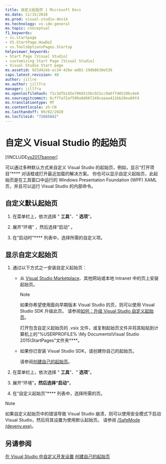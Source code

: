 ```yaml
---
title: 自定义起始页 | Microsoft Docs
ms.date: 11/15/2016
ms.prod: visual-studio-dev14
ms.technology: vs-ide-general
ms.topic: conceptual
f1_keywords:
- vs.startpage
- VS.StartPage.HowDoI
- vs.ToolsOptionsPages.Startup
helpviewer_keywords:
- Start Page [Visual Studio]
- customizing Start Page [Visual Studio]
- Visual Studio Start page
ms.assetid: 925d42eb-ec34-426e-ad81-19db8630e536
caps.latest.revision: 48
author: jillre
ms.author: jillfra
manager: jillfra
ms.openlocfilehash: f1c3dfb145e70665156c921cc9a6f740539bc4e6
ms.sourcegitcommit: 6cfffa72af599a9d667249caaaa411bb28ea69fd
ms.translationtype: MT
ms.contentlocale: zh-CN
ms.lasthandoff: 09/02/2020
ms.locfileid: "72665842"
---
```

# <a name="customizing-the-start-page-for-visual-studio"></a>自定义 Visual Studio 的起始页
[!INCLUDE[vs2017banner](../includes/vs2017banner.md)]

可以通过多种默认方式来自定义 Visual Studio 的起始页，例如，显示“打开项目”**** 对话框或打开最近加载的解决方案。 你也可以显示自定义起始页，此起始页是在工具窗口中运行的 Windows Presentation Foundation (WPF) XAML 页，并且可以运行 Visual Studio 的内部命令。

## <a name="customizing-the-default-start-page"></a>自定义默认起始页

1. 在菜单栏上，依次选择 " **工具**"、" **选项**"。

2. 展开“环境”  ，然后选择“启动”  。

3. 在“启动时”**** 列表中，选择所需的自定义项。

## <a name="show-a-custom-start-page"></a>显示自定义起始页

1. 通过以下方式之一安装自定义起始页：

    - 从 [Visual Studio Marketplace](https://marketplace.visualstudio.com/)、其他网站或本地 Intranet 中的页上安装起始页。

        > [!NOTE]
        > 如果你希望使用面向早期版本 Visual Studio 的页，则可以使用 Visual Studio SDK 升级此页。 请参阅[如何：升级 Visual Studio 自定义起始页](../misc/how-to-upgrade-a-visual-studio-custom-start-page.md)。

         打开包含自定义起始页的 .vsix 文件，或复制起始页文件并将其粘贴到计算机上的“%USERPROFILE% \My Documents\Visual Studio 2015\StartPages”文件夹****。

    - 如果你已安装 Visual Studio SDK，请创建你自己的起始页。

         请参阅[创建自己的起始页](../misc/creating-your-own-start-page.md)。

2. 在菜单栏上，依次选择 " **工具**"、" **选项**"。

3. 展开“环境”****，然后选择“启动”****。

4. 在“自定义起始页”**** 列表中，选择所需的页。

> [!NOTE]
> 如果自定义起始页中的错误导致 Visual Studio 崩溃，则可以使用安全模式下启动 Visual Studio，然后将其设置为使用默认起始页。 请参阅 [/SafeMode (devenv.exe)](../ide/reference/safemode-devenv-exe.md)。

## <a name="see-also"></a>另请参阅
 [在 Visual Studio 中自定义开发设置](https://msdn.microsoft.com/22c4debb-4e31-47a8-8f19-16f328d7dcd3) [创建自己的起始页](../misc/creating-your-own-start-page.md)
